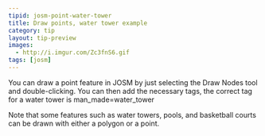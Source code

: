 ```yaml
---
tipid: josm-point-water-tower
title: Draw points, water tower example
category: tip
layout: tip-preview
images:
  - http://i.imgur.com/Zc3fnS6.gif
tags: [josm]
---
```


You can draw a point feature in JOSM by just selecting the Draw Nodes tool and double-clicking. You can then add the necessary tags, the correct tag for a water tower is man_made=water_tower

Note that some features such as water towers, pools, and basketball courts can be drawn with either a polygon or a point.
